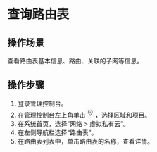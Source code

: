 # 查询路由表<a name="route_0019"></a>

## 操作场景<a name="zh-cn_topic_0212076964_section195488111485"></a>

查看路由表基本信息、路由、关联的子网等信息。

## 操作步骤<a name="zh-cn_topic_0212076964_section1954810111487"></a>

1.  登录管理控制台。
2.  在管理控制台左上角单击![](figures/icon-region-0.png)，选择区域和项目。
3.  在系统首页，选择“网络 \> 虚拟私有云”。
4.  在左侧导航栏选择“路由表”。
5.  在路由表列表中，单击路由表的名称，查看详情。

